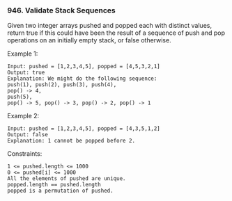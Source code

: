 ### 946. Validate Stack Sequences

Given two integer arrays pushed and popped each with distinct values, return true if this could have been the result of a sequence of push and pop operations on an initially empty stack, or false otherwise.



Example 1:

    Input: pushed = [1,2,3,4,5], popped = [4,5,3,2,1]
    Output: true
    Explanation: We might do the following sequence:
    push(1), push(2), push(3), push(4),
    pop() -> 4,
    push(5),
    pop() -> 5, pop() -> 3, pop() -> 2, pop() -> 1

Example 2:

    Input: pushed = [1,2,3,4,5], popped = [4,3,5,1,2]
    Output: false
    Explanation: 1 cannot be popped before 2.



Constraints:

    1 <= pushed.length <= 1000
    0 <= pushed[i] <= 1000
    All the elements of pushed are unique.
    popped.length == pushed.length
    popped is a permutation of pushed.
